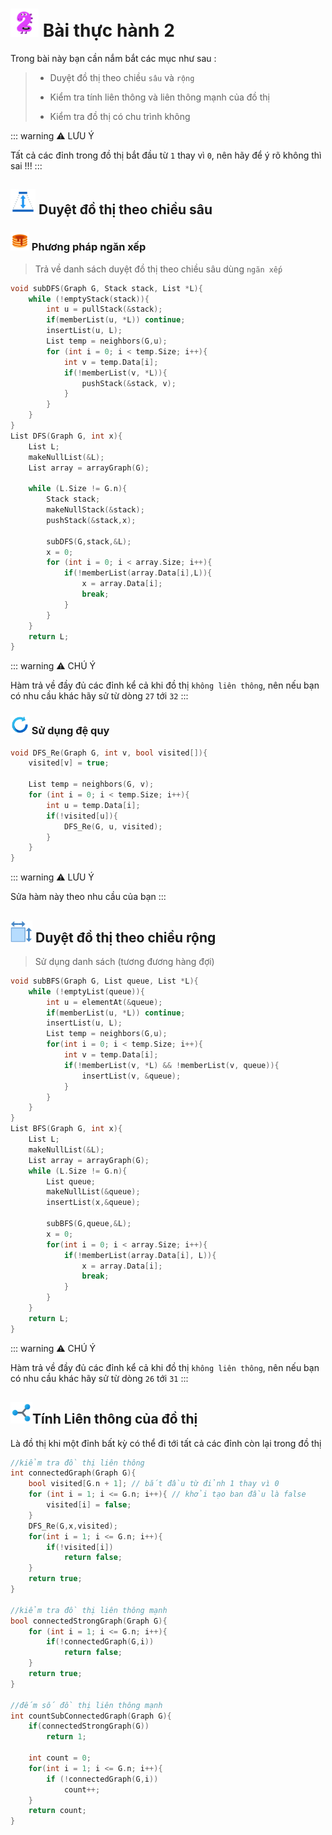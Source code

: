 # <img src="https://raw.githubusercontent.com/Zenfection/Image/master/2021/10/08-14-42-09-icons8-2_cute.png" width="45"> Bài thực hành 2

Trong bài này bạn cần nắm bắt các mục như sau : 

> - Duyệt đồ thị theo chiều `sâu` và `rộng`
> 
> - Kiểm tra tính liên thông và liên thông mạnh của đồ thị
>
> - Kiểm tra đồ thị có chu trình không

::: warning ⚠️ LƯU Ý

Tất cả các đỉnh trong đồ thị bắt đầu từ `1` thay vì `0`, nên hãy để ý rõ không thì sai !!!
:::

## <img src="https://raw.githubusercontent.com/Zenfection/Image/master/2021/10/08-14-49-35-icons8-depth.png" width="40"> Duyệt đồ thị theo chiều sâu

### <img src="https://raw.githubusercontent.com/Zenfection/Image/master/2021/10/08-14-50-21-icons8-pancake.png" width="30"> Phương pháp ngăn xếp

> Trả về danh sách duyệt đồ thị theo chiều sâu dùng `ngăn xếp`

```c
void subDFS(Graph G, Stack stack, List *L){
    while (!emptyStack(stack)){
        int u = pullStack(&stack);
        if(memberList(u, *L)) continue;
        insertList(u, L);
        List temp = neighbors(G,u);
        for (int i = 0; i < temp.Size; i++){
            int v = temp.Data[i];
            if(!memberList(v, *L)){
                pushStack(&stack, v);
            }
        }
    }
}
List DFS(Graph G, int x){
    List L;
    makeNullList(&L);
    List array = arrayGraph(G);

    while (L.Size != G.n){
        Stack stack;
        makeNullStack(&stack);
        pushStack(&stack,x);

        subDFS(G,stack,&L);
        x = 0;
        for (int i = 0; i < array.Size; i++){
            if(!memberList(array.Data[i],L)){
                x = array.Data[i];
                break;
            }
        }
    }
    return L;
}
```

::: warning ⚠️ CHÚ Ý

Hàm trả về đầy đủ các đỉnh kể cả khi đồ thị `không liên thông`, nên nếu bạn có nhu cầu khác hãy sử từ dòng `27` tới `32`
:::

### <img src="https://raw.githubusercontent.com/Zenfection/Image/master/2021/10/08-14-51-03-icons8-reset.png" width="30"> Sử dụng đệ quy

```c
void DFS_Re(Graph G, int v, bool visited[]){
    visited[v] = true;

    List temp = neighbors(G, v);
    for (int i = 0; i < temp.Size; i++){
        int u = temp.Data[i];
        if(!visited[u]){
            DFS_Re(G, u, visited);
        }
    }
}
```

::: warning ⚠️ LƯU Ý 

Sửa hàm này theo nhu cầu của bạn
:::

## <img src="https://raw.githubusercontent.com/Zenfection/Image/master/2021/10/08-14-49-40-icons8-surface.png" width="35"> Duyệt đồ thị theo chiều rộng

> Sử dụng danh sách (tương đương hàng đợi)

```c
void subBFS(Graph G, List queue, List *L){
    while (!emptyList(queue)){
        int u = elementAt(&queue);
        if(memberList(u, *L)) continue;
        insertList(u, L);
        List temp = neighbors(G,u);
        for(int i = 0; i < temp.Size; i++){
            int v = temp.Data[i];
            if(!memberList(v, *L) && !memberList(v, queue)){
                insertList(v, &queue);
            }
        }
    }
}
List BFS(Graph G, int x){    
    List L;
    makeNullList(&L);
    List array = arrayGraph(G);
    while (L.Size != G.n){
        List queue;
        makeNullList(&queue);
        insertList(x,&queue);

        subBFS(G,queue,&L);
        x = 0;
        for(int i = 0; i < array.Size; i++){
            if(!memberList(array.Data[i], L)){
                x = array.Data[i];
                break;
            }
        }
    }
    return L;
}
```

::: warning ⚠️ CHÚ Ý

Hàm trả về đầy đủ các đỉnh kể cả khi đồ thị `không liên thông`, nên nếu bạn có nhu cầu khác hãy sử từ dòng `26` tới `31`
:::

## <img src="https://raw.githubusercontent.com/Zenfection/Image/master/2021/10/08-15-42-29-icons8-connect.png" width="35">Tính Liên thông của đồ thị


Là đồ thị khi một đỉnh bất kỳ có thể đi tới tất cả các đỉnh còn lại trong đồ thị

```c
//kiểm tra đồ thị liên thông
int connectedGraph(Graph G){
    bool visited[G.n + 1]; // bắt đầu từ đỉnh 1 thay vì 0
    for (int i = 1; i <= G.n; i++){ // khởi tạo ban đầu là false
        visited[i] = false;
    }
    DFS_Re(G,x,visited);
    for(int i = 1; i <= G.n; i++){
        if(!visited[i])
            return false;
    }
    return true;
}

//kiểm tra đồ thị liên thông mạnh
bool connectedStrongGraph(Graph G){
    for (int i = 1; i <= G.n; i++){
        if(!connectedGraph(G,i))
            return false;
    }
    return true;
}

//đếm số đồ thị liên thông mạnh
int countSubConnectedGraph(Graph G){
    if(connectedStrongGraph(G)) 
        return 1;
    
    int count = 0;
    for(int i = 1; i <= G.n; i++){
        if (!connectedGraph(G,i))
            count++;
    }
    return count;
}
```
